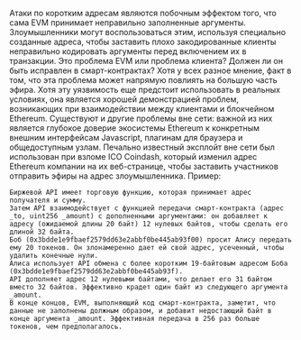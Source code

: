Атаки по коротким адресам являются побочным эффектом того, что сама EVM принимает неправильно заполненные аргументы. Злоумышленники могут воспользоваться этим, используя специально созданные адреса, чтобы заставить плохо закодированные клиенты неправильно кодировать аргументы перед включением их в транзакции. Это проблема EVM или проблема клиента? Должен ли он быть исправлен в смарт-контрактах? Хотя у всех разное мнение, факт в том, что эта проблема может напрямую повлиять на большую часть эфира. Хотя эту уязвимость еще предстоит использовать в реальных условиях, она является хорошей демонстрацией проблем, возникающих при взаимодействии между клиентами и блокчейном Ethereum. Существуют и другие проблемы вне сети: важной из них является глубокое доверие экосистемы Ethereum к конкретным внешним интерфейсам Javascript, плагинам для браузера и общедоступным узлам. Печально известный эксплойт вне сети был использован при взломе ICO Coindash, который изменил адрес Ethereum компании на их веб-странице, чтобы заставить участников отправить эфиры на адрес злоумышленника. 
Пример:

    Биржевой API имеет торговую функцию, которая принимает адрес получателя и сумму.
    Затем API взаимодействует с функцией передачи смарт-контракта (адрес _to, uint256 _amount) с дополненными аргументами: он добавляет к адресу (ожидаемой длины 20 байт) 12 нулевых байтов, чтобы сделать его длиной 32 байта.
    Боб (0x3bdde1e9fbaef2579dd63e2abbf0be445ab93f00) просит Алису передать ему 20 токенов. Он злонамеренно дает ей свой адрес, усеченный, чтобы удалить конечные нули.
    Алиса использует API обмена с более коротким 19-байтовым адресом Боба (0x3bdde1e9fbaef2579dd63e2abbf0be445ab93f).
    API дополняет адрес 12 нулевыми байтами, что делает его 31 байтом вместо 32 байтов. Эффективно крадет один байт из следующего аргумента _amount.
    В конце концов, EVM, выполняющий код смарт-контракта, заметит, что данные не заполнены должным образом, и добавит недостающий байт в конце аргумента _amount. Эффективная передача в 256 раз больше токенов, чем предполагалось.